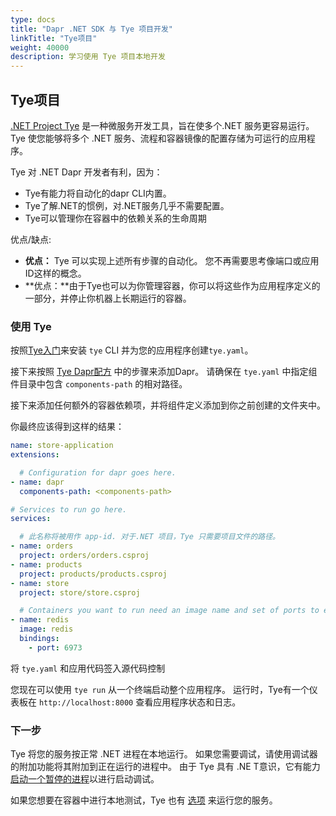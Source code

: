 ```yaml
---
type: docs
title: "Dapr .NET SDK 与 Tye 项目开发"
linkTitle: "Tye项目"
weight: 40000
description: 学习使用 Tye 项目本地开发
---
```


## Tye项目

[.NET Project Tye](https://github.com/dotnet/tye/) 是一种微服务开发工具，旨在使多个.NET 服务更容易运行。 Tye 使您能够将多个 .NET 服务、流程和容器镜像的配置存储为可运行的应用程序。

Tye 对 .NET Dapr 开发者有利，因为：

- Tye有能力将自动化的dapr CLI内置。
- Tye了解.NET的惯例，对.NET服务几乎不需要配置。
- Tye可以管理你在容器中的依赖关系的生命周期

优点/缺点:
- **优点：** Tye 可以实现上述所有步骤的自动化。 您不再需要思考像端口或应用ID这样的概念。
- **优点：**由于Tye也可以为你管理容器，你可以将这些作为应用程序定义的一部分，并停止你机器上长期运行的容器。

### 使用 Tye

按照[Tye入门](https://github.com/dotnet/tye/blob/master/docs/getting_started.md)来安装 `tye` CLI 并为您的应用程序创建`tye.yaml`。

接下来按照 [Tye Dapr配方](https://github.com/dotnet/tye/blob/master/docs/recipes/dapr.md) 中的步骤来添加Dapr。 请确保在 `tye.yaml` 中指定组件目录中包含 `components-path` 的相对路径。

接下来添加任何额外的容器依赖项，并将组件定义添加到你之前创建的文件夹中。

你最终应该得到这样的结果：

```yaml
name: store-application
extensions:

  # Configuration for dapr goes here.
- name: dapr
  components-path: <components-path> 

# Services to run go here.
services:

  # 此名称将被用作 app-id. 对于.NET 项目，Tye 只需要项目文件的路径。
- name: orders
  project: orders/orders.csproj
- name: products
  project: products/products.csproj
- name: store
  project: store/store.csproj

  # Containers you want to run need an image name and set of ports to expose.
- name: redis
  image: redis
  bindings:
    - port: 6973
```

将 `tye.yaml` 和应用代码签入源代码控制

您现在可以使用 `tye run` 从一个终端启动整个应用程序。 运行时，Tye有一个仪表板在 `http://localhost:8000` 查看应用程序状态和日志。

### 下一步

Tye 将您的服务按正常 .NET 进程在本地运行。 如果您需要调试，请使用调试器的附加功能将其附加到正在运行的进程中。 由于 Tye 具有 .NE T意识，它有能力[启动一个暂停的进程](https://github.com/dotnet/tye/blob/master/docs/reference/commandline/tye-run.md#options)以进行启动调试。

如果您想要在容器中进行本地测试，Tye 也有 [选项](https://github.com/dotnet/tye/blob/master/docs/reference/commandline/tye-run.md#options) 来运行您的服务。
